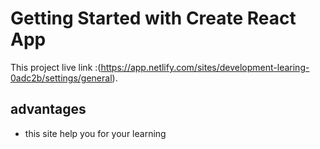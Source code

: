 # Getting Started with Create React App

This project live link :(https://app.netlify.com/sites/development-learing-0adc2b/settings/general).

## advantages
* this site help you for your learning

